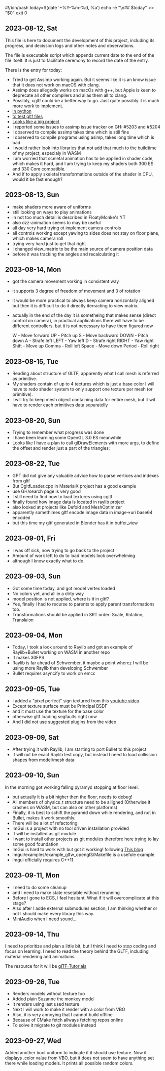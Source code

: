 #!/bin/bash
today=$(date '+%Y-%m-%d, %a')
echo -e "\n## $today" >> "$0"
exit 0

## 2023-08-12, Sat

This file is here to document the development of this project,
including its progress, and decission logs and other notes and
observations.

The file is executable script which appends current date to
the end of the file itself. It is just to facilitate ceremony
to record the date of the entry.

There is the entry for today:

- Tried to get Assimp working again. But it seems like it is an
  know issue that it does not work on macOS with clang.
- Assimp does allegedly works on macOs with g++, but Apple is 
  keen to deprecate all other compilers and alias them all to
  clang.
- Possibly, cgltf could be a better way to go. Just quite possibly
  it is much more work to implement.
- [in python](https://github.com/fury-gl/fury/pull/685/files)
- [to test gltf files](https://sandbox.babylonjs.com/)
- [Looks like a big project](http://guillaumeblanc.github.io/ozz-animation/)
- I reported some issues to assimp issue tracker on GH: #5203 and #5204
- I observed to compile assimp takes time which is still fine
- I observed to compile programs using asimp, takes long time which is bad
- I would rather look into libraries that not add that much to
  the buildtime of my project, especialy in WASM
- I am worried that sceletal animation has to be applied in shader code,
  which makes it hard, and I am trying to keep my shaders both
  300 ES and 330 Core compatible.
- And if to apply skeletal transformations outside of the shader in CPU,
  would it be fast enough?

## 2023-08-13, Sun

- make shaders more aware of uniforms
- still looking on ways to play animations
- in not too much detail is described in FloatyMonke's YT
- also ozz-animation seems to may be useful
- all day very hard trying ot implement camera controls
- all controls working except yawing to sides does not stay
  on floor plane, which makes camera roll
- trying very hard just to get that right
- I changed view_matrix to be the main source of camera position data
- before it was tracking the angles and recalculating it

## 2023-08-14, Mon

- got the camera movement vorking in consistent way
- it supports 3 degree of freedom of movement and 3 of rotation
- it would be more practical to always keep camera horizontally aligned
  but then it is difficult to do it directly iterracting to view matrix.
- actually in the end of the day it is sometheing that makes sense
  (direct control on camera), in practical applications there 
  will have to be different controllers. but it is not necessary
  to have them figured now

    W     - Move forward   UP     - Pitch up
    S     - Move backward  DOWN   - Pitch down
    A     - Strafe left    LEFT   - Yaw left
    D     - Strafe right   RIGHT  - Yaw right
    Shift - Move up        Comma  - Roll left
    Space - Move down      Period - Roll right 

## 2023-08-15, Tue

- Reading about structure of GLTF, apparently what I call mesh
  is referred as primitive.
- My shaders contain of up to 4 tectures which is just a base color
  I will have to redo shader system to only support one texture per
  mesh (or primitive).
- I will try to keep mesh object containing data for entire mesh,
  but it wil have to render each primitives data separatelly

## 2023-08-20, Sun

- Trying to remember what progress was done
- I have been learning some OpenGL 3.0 ES meanwhile
- Looks like I have a plan to	call glDrawElements with more args,
  to define the offset and render just a part of the triangles;

## 2023-08-22, Tue

- GPT did not give any valuable advice how to parse vertices and indexes from gltf
- But CgltfLoader.cpp in MaterialX project has a good example
- use GH/search page is very good
- I still need to find how to load textures using cgltf
- finally found how image data is located in raylib project
- also looked at projects like Defold and MeshOptimizer
- apparently somethimes gltf encode image data in image->uri base64 encoded
- but this time my gltf generated in Blender has it in buffer_view

## 2023-09-01, Fri

- I was off sick, now trying to go back to the project
- Amount of work left to do to load models look overwhelming
- although I know exactly what to do.

## 2023-09-03, Sun

- Got some time today, and got model vertex loaded
- No colors yet, and all in a dirty way
- model position is not applied, where is it in gltf?
- Yes, finally I had to recurse to parents to apply
  parent transformations too.
- Transformations should be applied in SRT order:
  Scale, Rotation, Translaion

## 2023-09-04, Mon

- Today, I took a look around to Raylib and got an example
  of Raylib+Bullet working on WASM in another repo
- It makes 30FPS
- Raylib is far ahead of Schwember, it maybe a point wherez
  I will be using more Raylib than developing Schwember
- Bullet requires asyncify to work on emcc

## 2023-09-05, Tue

- I added a "pixel perfect" sign textured from this
  [youtube video](https://www.youtube.com/watch?v=RQVAUaSUP-k)
- Except texture surface must be Principal BSDF
- and it must use the texture for the base color
- otherwise gltf loading segfaults right now
- And I did not use suggested plugins from the video

## 2023-09-09, Sat

- After trying it with Raylib, I am starting to port Bullet
  to this project
- It will not be exact Raylib test copy, but instead I
  need to load collission shapes from model/mesh data

## 2023-09-10, Sun

In the morning got working falling pyramyd stopping at floor level.

- but actually it is a bit higher then the floor, needs to debug!
- All members of physics_t structure need to be alligned
  (Otherwise it crashes on WASM, but can also on other platforms)
- Finally, it is best to schift the pyramid down while rendering,
  and not in Bullet, makes it work smoothly.
- There will be a lot of refactoring
- ImGui is a project with no tool driven installation provided
- It will be installed as git module
- I want to install other projects as git modules therefore
  here trying to lay some good foundation
- ImGui is hard to work with but got it working! following
  [This blog](https://technotes.blog/2023/01/24/getting-started-with-imgui-a-beginners-tutorial/)
- imgui/examples/example_glfw_opengl3/Makefile is a usefule example
- imgui officially requires C++11

## 2023-09-11, Mon

- I need to do some cleanup
- and I need to make state resetable without rerunning
- Before I gone to ECS, I feel hesitant,
  What if it will overcomplicate at this stage?
- Also after I adde external submodules section,
  I am thinking whether or not I should make every library this way.
- [MiniAudio](https://miniaud.io/) when I need sound...

## 2023-09-14, Thu

I need to prioritize and plan a little bit,
but I think I need to stop coding and focus on learning.
I need to read the theory behind the GLTF,
including material rendering and animations.

The resource for it will be
[glTF-Tutorials](https://github.khronos.org/glTF-Tutorials/)

## 2023-09-26, Tue

- Renders models without texture too
- Added plain Suzanne the monkey model
- It renders using last used texture
- Next I will work to make it render with a color from VBO
- Also, it is very annoying that I cannot build offline
- Because of CMake fetch allways fetching repos online
- To solve it migrate to git modules instead

## 2023-09-27, Wed

Added another bool uniform to indicate if it should use texture.
Now it displays .color value from VBO, but it does not
seem to have anything set there while loading models.
It prints all possible random colors.
